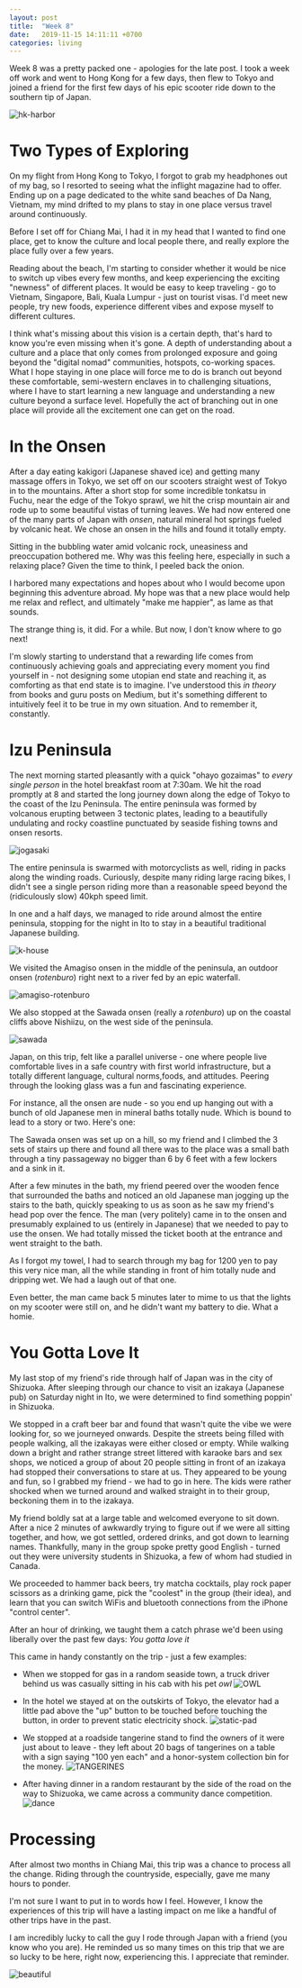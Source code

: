 ```yaml
---
layout: post
title:  "Week 8"
date:   2019-11-15 14:11:11 +0700
categories: living
---
```

Week 8 was a pretty packed one - apologies for the late post. I took a week off work and went to Hong Kong for a few days, then flew to Tokyo and joined a friend for the first few days of his epic scooter ride down to the southern tip of Japan. 

![hk-harbor](https://raw.githubusercontent.com/initialcondition/initialcondition.github.io/master/_site/assets/images/hk-harbor.jpg)

Two Types of Exploring
======
On my flight from Hong Kong to Tokyo, I forgot to grab my headphones out of my bag, so I resorted to seeing what the inflight magazine had to offer. Ending up on a page dedicated to the white sand beaches of Da Nang, Vietnam, my mind drifted to my plans to stay in one place versus travel around continuously. 

Before I set off for Chiang Mai, I had it in my head that I wanted to find one place, get to know the culture and local people there, and really explore the place fully over a few years. 

Reading about the beach, I'm starting to consider whether it would be nice to switch up vibes every few months, and keep experiencing the exciting "newness" of different places. It would be easy to keep traveling - go to Vietnam, Singapore, Bali, Kuala Lumpur - just on tourist visas. I'd meet new people, try new foods, experience different vibes and expose myself to different cultures. 

I think what's missing about this vision is a certain depth, that's hard to know you're even missing when it's gone. A depth of understanding about a culture and a place that only comes from prolonged exposure and going beyond the "digital nomad" communities, hotspots, co-working spaces. What I hope staying in one place will force me to do is branch out beyond these comfortable, semi-western enclaves in to challenging situations, where I have to start learning a new language and understanding a new culture beyond a surface level. Hopefully the act of branching out in one place will provide all the excitement one can get on the road. 

In the Onsen
======
After a day eating kakigori (Japanese shaved ice) and getting many massage offers in Tokyo, we set off on our scooters straight west of Tokyo in to the mountains. After a short stop for some incredible tonkatsu in Fuchu, near the edge of the Tokyo sprawl, we hit the crisp mountain air and rode up to some beautiful vistas of turning leaves. We had now entered one of the many parts of Japan with _onsen_, natural mineral hot springs fueled by volcanic heat. We chose an onsen in the hills and found it totally empty. 

Sitting in the bubbling water amid volcanic rock, uneasiness and preoccupation bothered me. Why was this feeling here, especially in such a relaxing place? Given the time to think, I peeled back the onion. 

I harbored many expectations and hopes about who I would become upon beginning this adventure abroad. My hope was that a new place would help me relax and reflect, and ultimately "make me happier", as lame as that sounds. 

The strange thing is, it did. For a while. But now, I don't know where to go next!

I'm slowly starting to understand that a rewarding life comes from continuously achieving goals and appreciating every moment you find yourself in - not designing some utopian end state and reaching it, as comforting as that end state is to imagine. I've understood this _in theory_ from books and guru posts on Medium, but it's something different to intuitively feel it to be true in my own situation. And to remember it, constantly. 

Izu Peninsula
======
The next morning started pleasantly with a quick "ohayo gozaimas" to _every single person_ in the hotel breakfast room at 7:30am. We hit the road promptly at 8 and started the long journey down along the edge of Tokyo to the coast of the Izu Peninsula. The entire peninsula was formed by volcanous erupting between 3 tectonic plates, leading to a beautifully undulating and rocky coastline punctuated by seaside fishing towns and onsen resorts. 

![jogasaki](https://raw.githubusercontent.com/initialcondition/initialcondition.github.io/master/_site/assets/images/jogasaki.jpg)

The entire peninsula is swarmed with motorcyclists as well, riding in packs along the winding roads. Curiously, despite many riding large racing bikes, I didn't see a single person riding more than a reasonable speed beyond the (ridiculously slow) 40kph speed limit. 

In one and a half days, we managed to ride around almost the entire peninsula, stopping for the night in Ito to stay in a beautiful traditional Japanese building. 

![k-house](https://raw.githubusercontent.com/initialcondition/initialcondition.github.io/master/_site/assets/images/k-house.jpg)

We visited the Amagiso onsen in the middle of the peninsula, an outdoor onsen (*rotenburo*) right next to a river fed by an epic waterfall. 

![amagiso-rotenburo](https://www.limkimkeong.com/wp-content/uploads/2019/09/20190627_amagiso-1280x72dpi.jpg)

We also stopped at the Sawada onsen (really a *rotenburo*) up on the coastal cliffs above Nishiizu, on the west side of the peninsula. 

![sawada](https://izuseinan.com/wp-content/uploads/2018/07/sawada_02.jpg)

Japan, on this trip, felt like a parallel universe - one where people live comfortable lives in a safe country with first world infrastructure, but a totally different language, cultural norms,foods, and attitudes. Peering through the looking glass was a fun and fascinating experience. 

For instance, all the onsen are nude - so you end up hanging out with a bunch of old Japanese men in mineral baths totally nude. Which is bound to lead to a story or two. Here's one:

The Sawada onsen was set up on a hill, so my friend and I climbed the 3 sets of stairs up there and found all there was to the place was a small bath through a tiny passageway no bigger than 6 by 6 feet with a few lockers and a sink in it. 

After a few minutes in the bath, my friend peered over the wooden fence that surrounded the baths and noticed an old Japanese man jogging up the stairs to the bath, quickly speaking to us as soon as he saw my friend's head pop over the fence. The man (very politely) came in to the onsen and presumably explained to us (entirely in Japanese) that we needed to pay to use the onsen. We had totally missed the ticket booth at the entrance and went straight to the bath. 

As I forgot my towel, I had to search through my bag for 1200 yen to pay this very nice man, all the while standing in front of him totally nude and dripping wet. We had a laugh out of that one. 

Even better, the man came back 5 minutes later to mime to us that the lights on my scooter were still on, and he didn't want my battery to die. What a homie. 

You Gotta Love It
======
My last stop of my friend's ride through half of Japan was in the city of Shizuoka. After sleeping through our chance to visit an izakaya (Japanese pub) on Saturday night in Ito, we were determined to find something poppin' in Shizuoka. 

We stopped in a craft beer bar and found that wasn't quite the vibe we were looking for, so we journeyed onwards. Despite the streets being filled with people walking, all the izakayas were either closed or empty. While walking down a bright and rather strange street littered with karaoke bars and sex shops, we noticed a group of about 20 people sitting in front of an izakaya had stopped their conversations to stare at us. They appeared to be young and fun, so I grabbed my friend - we had to go in here. The kids were rather shocked when we turned around and walked straight in to their group, beckoning them in to the izakaya. 

My friend boldly sat at a large table and welcomed everyone to sit down. After a nice 2 minutes of awkwardly trying to figure out if we were all sitting together, and how, we got settled, ordered drinks, and got down to learning names. Thankfully, many in the group spoke pretty good English - turned out they were university students in Shizuoka, a few of whom had studied in Canada. 

We proceeded to hammer back beers, try matcha cocktails, play rock paper scissors as a drinking game, pick the "coolest" in the group (their idea), and learn that you can switch WiFis and bluetooth connections from the iPhone "control center". 

After an hour of drinking, we taught them a catch phrase we'd been using liberally over the past few days: *You gotta love it*

This came in handy constantly on the trip - just a few examples:
- When we stopped for gas in a random seaside town, a truck driver behind us was casually sitting in his cab with his pet *owl*
![OWL](https://raw.githubusercontent.com/initialcondition/initialcondition.github.io/master/_site/assets/images/owl.jpg)

- In the hotel we stayed at on the outskirts of Tokyo, the elevator had a little pad above the "up" button to be touched before touching the button, in order to prevent static electricity shock. 
![static-pad](https://raw.githubusercontent.com/initialcondition/initialcondition.github.io/master/_site/assets/images/static.jpg)

- We stopped at a roadside tangerine stand to find the owners of it were just about to leave - they left about 20 bags of tangerines on a table with a sign saying "100 yen each" and a honor-system collection bin for the money. 
![TANGERINES](https://raw.githubusercontent.com/initialcondition/initialcondition.github.io/master/_site/assets/images/tangerines.jpg)

- After having dinner in a random restaurant by the side of the road on the way to Shizuoka, we came across a community dance competition.
![dance](https://raw.githubusercontent.com/initialcondition/initialcondition.github.io/master/_site/assets/images/dance.jpg)

Processing
======
After almost two months in Chiang Mai, this trip was a chance to process all the change. Riding through the countryside, especially, gave me many hours to ponder. 

I'm not sure I want to put in to words how I feel. However, I know the experiences of this trip will have a lasting impact on me like a handful of other trips have in the past. 

I am incredibly lucky to call the guy I rode through Japan with a friend (you know who you are). He reminded us so many times on this trip that we are so lucky to be here, right now, experiencing this. I appreciate that reminder.

![beautiful](https://raw.githubusercontent.com/initialcondition/initialcondition.github.io/master/_site/assets/images/beautiful.jpg)